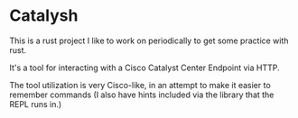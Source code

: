 # Catalysh

This is a rust project I like to work on periodically to get some practice with rust.

It's a tool for interacting with a Cisco Catalyst Center Endpoint via HTTP.

The tool utilization is very Cisco-like, in an attempt to make it easier to remember commands (I also have hints included via the library that the REPL runs in.)